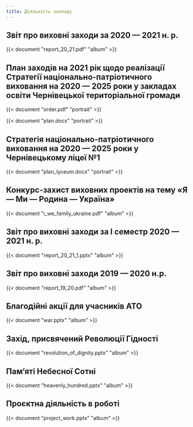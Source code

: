 ```yaml
---
title: Діяльність закладу
---
```


## Звіт про виховні заходи за  2020 — 2021 н. р.

{{< document "report_20_21.pdf" "album" >}}

## План заходів на 2021 рік щодо реалізації Стратегії національно-патріотичного виховання на 2020 — 2025 роки у закладах освіти Чернівецької територіальної громади

{{< document "order.pdf" "portrait" >}}

{{< document "plan.docx" "portrait" >}}

## Стратегія національно-патріотичного виховання на 2020 — 2025 роки у Чернівецькому ліцеї №1

{{< document "plan_lyceum.docx" "portrait" >}}

## Конкурс-захист виховних проектів на тему  «Я — Ми — Родина — Україна»

{{< document "i_we_family_ukraine.pdf" "album" >}}

## Звіт про виховні заходи за І семестр 2020 — 2021 н. р.

{{< document "report_20_21_1.pptx" "album" >}}

## Звіт про виховні заходи 2019 — 2020 н.р.

{{< document "report_19_20.pdf" "album" >}}

## Благодійні акції для учасників АТО

{{< document "war.pptx" "album" >}}

## Захід, присвячений Революції Гідності

{{< document "revolution_of_dignity.pptx" "album" >}}

## Пам’яті Небесної Сотні

{{< document "heavenly_hundred.pptx" "album" >}}

## Проєктна діяльність в роботі

{{< document "project_work.pptx" "album" >}}
